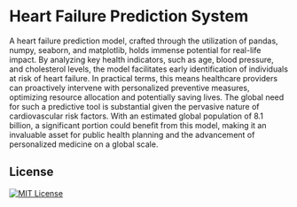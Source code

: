# Heart Failure Prediction System

A heart failure prediction model, crafted through the utilization of pandas, numpy, seaborn, and matplotlib, holds immense potential for real-life impact. By analyzing key health indicators, such as age, blood pressure, and cholesterol levels, the model facilitates early identification of individuals at risk of heart failure. In practical terms, this means healthcare providers can proactively intervene with personalized preventive measures, optimizing resource allocation and potentially saving lives. The global need for such a predictive tool is substantial given the pervasive nature of cardiovascular risk factors. With an estimated global population of 8.1 billion, a significant portion could benefit from this model, making it an invaluable asset for public health planning and the advancement of personalized medicine on a global scale.







## License

[![MIT License](https://img.shields.io/badge/License-MIT-green.svg)](https://choosealicense.com/licenses/mit/) 
